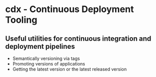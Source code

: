 # cdx - Continuous Deployment Tooling

## Useful utilities for continuous integration and deployment pipelines
- Semantically versioning via tags
- Promoting versions of applications
- Getting the latest version or the latest released version 

